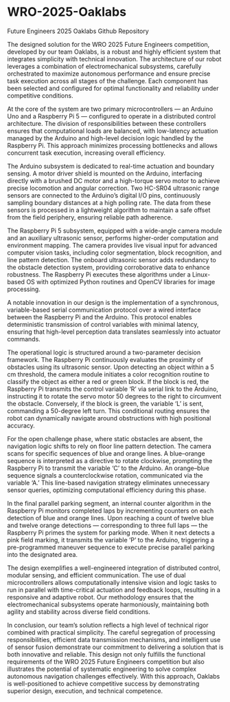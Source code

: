 # WRO-2025-Oaklabs
Future Engineers 2025 Oaklabs Github Repository

The designed solution for the WRO 2025 Future Engineers competition, developed by our team Oaklabs, is a robust and highly efficient system that integrates simplicity with technical innovation. The architecture of our robot leverages a combination of electromechanical subsystems, carefully orchestrated to maximize autonomous performance and ensure precise task execution across all stages of the challenge. Each component has been selected and configured for optimal functionality and reliability under competitive conditions.

At the core of the system are two primary microcontrollers — an Arduino Uno and a Raspberry Pi 5 — configured to operate in a distributed control architecture. The division of responsibilities between these controllers ensures that computational loads are balanced, with low-latency actuation managed by the Arduino and high-level decision logic handled by the Raspberry Pi. This approach minimizes processing bottlenecks and allows concurrent task execution, increasing overall efficiency.

The Arduino subsystem is dedicated to real-time actuation and boundary sensing. A motor driver shield is mounted on the Arduino, interfacing directly with a brushed DC motor and a high-torque servo motor to achieve precise locomotion and angular correction. Two HC-SR04 ultrasonic range sensors are connected to the Arduino’s digital I/O pins, continuously sampling boundary distances at a high polling rate. The data from these sensors is processed in a lightweight algorithm to maintain a safe offset from the field periphery, ensuring reliable path adherence.

The Raspberry Pi 5 subsystem, equipped with a wide-angle camera module and an auxiliary ultrasonic sensor, performs higher-order computation and environment mapping. The camera provides live visual input for advanced computer vision tasks, including color segmentation, block recognition, and line pattern detection. The onboard ultrasonic sensor adds redundancy to the obstacle detection system, providing corroborative data to enhance robustness. The Raspberry Pi executes these algorithms under a Linux-based OS with optimized Python routines and OpenCV libraries for image processing.

A notable innovation in our design is the implementation of a synchronous, variable-based serial communication protocol over a wired interface between the Raspberry Pi and the Arduino. This protocol enables deterministic transmission of control variables with minimal latency, ensuring that high-level perception data translates seamlessly into actuator commands.

The operational logic is structured around a two-parameter decision framework. The Raspberry Pi continuously evaluates the proximity of obstacles using its ultrasonic sensor. Upon detecting an object within a 5 cm threshold, the camera module initiates a color recognition routine to classify the object as either a red or green block. If the block is red, the Raspberry Pi transmits the control variable ‘R’ via serial link to the Arduino, instructing it to rotate the servo motor 50 degrees to the right to circumvent the obstacle. Conversely, if the block is green, the variable ‘L’ is sent, commanding a 50-degree left turn. This conditional routing ensures the robot can dynamically navigate around obstructions with high positional accuracy.

For the open challenge phase, where static obstacles are absent, the navigation logic shifts to rely on floor line pattern detection. The camera scans for specific sequences of blue and orange lines. A blue–orange sequence is interpreted as a directive to rotate clockwise, prompting the Raspberry Pi to transmit the variable ‘C’ to the Arduino. An orange–blue sequence signals a counterclockwise rotation, communicated via the variable ‘A.’ This line-based navigation strategy eliminates unnecessary sensor queries, optimizing computational efficiency during this phase.

In the final parallel parking segment, an internal counter algorithm in the Raspberry Pi monitors completed laps by incrementing counters on each detection of blue and orange lines. Upon reaching a count of twelve blue and twelve orange detections — corresponding to three full laps — the Raspberry Pi primes the system for parking mode. When it next detects a pink field marking, it transmits the variable ‘P’ to the Arduino, triggering a pre-programmed maneuver sequence to execute precise parallel parking into the designated area.

The design exemplifies a well-engineered integration of distributed control, modular sensing, and efficient communication. The use of dual microcontrollers allows computationally intensive vision and logic tasks to run in parallel with time-critical actuation and feedback loops, resulting in a responsive and adaptive robot. Our methodology ensures that the electromechanical subsystems operate harmoniously, maintaining both agility and stability across diverse field conditions.

In conclusion, our team’s solution reflects a high level of technical rigor combined with practical simplicity. The careful segregation of processing responsibilities, efficient data transmission mechanisms, and intelligent use of sensor fusion demonstrate our commitment to delivering a solution that is both innovative and reliable. This design not only fulfills the functional requirements of the WRO 2025 Future Engineers competition but also illustrates the potential of systematic engineering to solve complex autonomous navigation challenges effectively. With this approach, Oaklabs is well-positioned to achieve competitive success by demonstrating superior design, execution, and technical competence.
